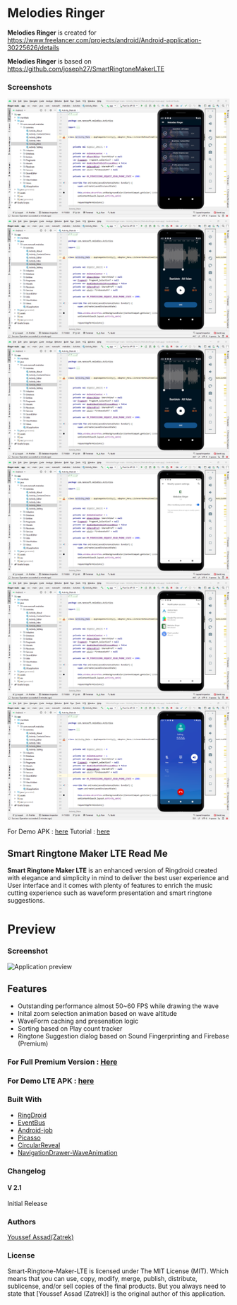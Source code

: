 
# Melodies Ringer

**Melodies Ringer** is created for https://www.freelancer.com/projects/android/Android-application-30225626/details

**Melodies Ringer** is based on https://github.com/joseph27/SmartRingtoneMakerLTE

### Screenshots

<img src = "Screenshots/Screenshot_1.png" />
<img src = "Screenshots/Screenshot_2.png" />
<img src = "Screenshots/Screenshot_3.png" />
<img src = "Screenshots/Screenshot_4.png" />
<img src = "Screenshots/Screenshot_5.png" />
<img src = "Screenshots/Screenshot_6.png" />

For Demo APK : [here](https://github.com/tarzan0420/MelodiesRinger/blob/master/Tutorial/Melodies_Ringer.apk)
Tutorial : [here](https://github.com/tarzan0420/MelodiesRinger/blob/master/Tutorial/Melodies_Ringer_Tutorial.mp4)


## Smart Ringtone Maker LTE Read Me

**Smart Ringtone Maker LTE** is an enhanced version of Ringdroid created with elegance and simplicity in mind to deliver the best user experience and User interface and it comes with plenty of features to enrich the music cutting experience such as waveform presentation and smart ringtone suggestions.
# Preview

### Screenshot

![Application preview](https://images2.imgbox.com/3c/e3/ZOpw9CZx_o.jpg)

## Features
 * Outstanding performance almost 50~60 FPS while drawing the wave  
 * Inital zoom selection animation based on wave altitude 
 * WaveForm caching and presenation logic
 * Sorting based on Play count tracker
 * Ringtone Suggestion dialog based on Sound Fingerprinting and Firebase (Premium)
 

### For Full Premium Version : [Here](https://codecanyon.net/item/smart-ringtone-maker/22256598)
### For Demo LTE APK : [here](https://github.com/joseph27/SmartRingtoneMakerLTE/blob/master/app/release/app-debug.apk)

### Built With
- [RingDroid](https://github.com/google/ringdroid)
- [EventBus](https://github.com/greenrobot/EventBus)
- [Android-job](https://github.com/evernote/android-job)
- [Picasso](https://github.com/wasabeef/picasso-transformations)
- [CircularReveal](https://github.com/ozodrukh/CircularReveal)
- [NavigationDrawer-WaveAnimation](https://github.com/joseph27/NavigationDrawer-WaveAnimation)


### Changelog
#### V 2.1
Initial Release
### Authors
[Youssef Assad(Zatrek)](https://codecanyon.net/user/zatrek)
### License

Smart-Ringtone-Maker-LTE is licensed under The MIT License (MIT). Which means that you can use, copy, modify, merge, publish, distribute, sublicense, and/or sell copies of the final products. But you always need to state that [Youssef Assad (Zatrek)] is the original author of this application.
